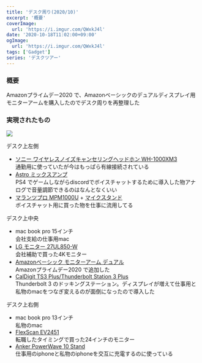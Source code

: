 ```yaml
---
title: 'デスク周り(2020/10)'
excerpt: '概要'
coverImage: 
  url: 'https://i.imgur.com/QWxkJ4l'
date: '2020-10-18T11:02:00+09:00'
ogImage:
  url: 'https://i.imgur.com/QWxkJ4l'
tags: ['Gadget']
series: 'デスクツアー'
---
```


### 概要

Amazonプライムデー2020 で、Amazonベーシックのデュアルディスプレイ用モニターアームを購入したのでデスク周りを再整理した

### 実現されたもの

![](https://i.imgur.com/QWxkJ4l.jpeg)

デスク上左側

*   [ソニー ワイヤレスノイズキャンセリングヘッドホン WH-1000XM3](https://www.amazon.co.jp/dp/B07GZ8DZC8?ie=UTF8&linkCode=ll1&tag=homura10059-22&linkId=742ecf1e62cda557f3fb2535d5ebdae1&language=ja_JP&ref_=as_li_ss_tl)  
    通勤用に使っていたが今はもっぱら有線接続されている
*   [Astro ミックスアンプ](https://www.amazon.co.jp/dp/B07GTKSCMB?ie=UTF8&linkCode=ll1&tag=homura10059-22&linkId=4a02dee74aa4c1358649e59526b08e36&language=ja_JP&ref_=as_li_ss_tl)  
    PS4 でゲームしながらdiscordでボイスチャットするために導入した物アナログで音量調節できるのはなんとなくいい
*   [マランツプロ MPM1000U](https://www.amazon.co.jp/gp/product/B01GHOM67W?ie=UTF8&linkCode=ll1&tag=homura10059-22&linkId=c35a440d350a8fc6fdf0a27d5064e443&language=ja_JP&ref_=as_li_ss_tl) + [マイクスタンド](https://www.amazon.co.jp/gp/product/B074T9CT1R?ie=UTF8&linkCode=ll1&tag=homura10059-22&linkId=d8086b0d2c9e918b479668296d934d6e&language=ja_JP&ref_=as_li_ss_tl)  
    ボイスチャット用に買った物を仕事に流用してる

デスク上中央

*   mac book pro 15インチ  
    会社支給の仕事用mac
*   [LG モニター 27UL850-W](https://www.amazon.co.jp/gp/product/B07KM8RD34?ie=UTF8&linkCode=ll1&tag=homura10059-22&linkId=04b1ed2e5cb38159238db7d1478893ba&language=ja_JP&ref_=as_li_ss_tl)  
    会社補助で買った4Kモニター
*   [Amazonベーシック モニターアーム デュアル](https://www.amazon.co.jp/gp/product/B00MIBN71I?ie=UTF8&linkCode=ll1&tag=homura10059-22&linkId=5b9187068bde9df8c5e8a3126932ab62&language=ja_JP&ref_=as_li_ss_tl)  
    Amazonプライムデー2020 で追加した
*   [CalDigit TS3 Plus/Thunderbolt Station 3 Plus](https://www.amazon.co.jp/dp/B07GWDK66G?ie=UTF8&linkCode=ll1&tag=homura10059-22&linkId=0156ab55aec0a91fb727ec1dc0659484&language=ja_JP&ref_=as_li_ss_tl)  
    Thunderbolt 3 のドッキングステーション。ディスプレイが増えて仕事用と私物のmacをつなぎ変えるのが面倒になったので導入した

デスク上右側

*   mac book pro 13インチ  
    私物のmac
*   [FlexScan EV2451](https://www.amazon.co.jp/dp/B01MU28MND?ie=UTF8&linkCode=ll1&tag=homura10059-22&linkId=27f8a3c4bebc1bbfe1d677fa53bfff83&language=ja_JP&ref_=as_li_ss_tl)  
    転職したタイミングで買った24インチのモニター
*   [Anker PowerWave 10 Stand](https://www.amazon.co.jp/dp/B07WGPPZQK?ie=UTF8&linkCode=ll1&tag=homura10059-22&linkId=245b92a2de8c28aadc0a363bf0274275&language=ja_JP&ref_=as_li_ss_tl)  
    仕事用のiphoneと私物のiphoneを交互に充電するのに使っている